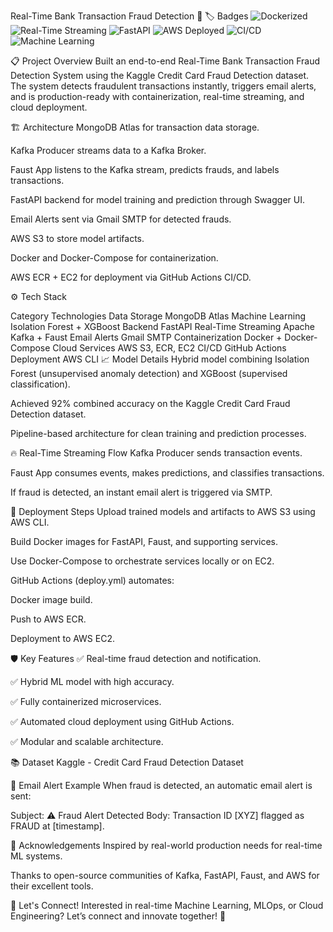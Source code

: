 Real-Time Bank Transaction Fraud Detection 🚀
🏷️ Badges
![Dockerized](https://img.shields.io/badge/Dockerized-Yes-blue?logo=docker)
![Real-Time Streaming](https://img.shields.io/badge/Streaming-Kafka%20%2B%20Faust-orange?logo=apache-kafka)
![FastAPI](https://img.shields.io/badge/API-FastAPI-0E7C61?logo=fastapi)
![AWS Deployed](https://img.shields.io/badge/Deployed%20On-AWS-232F3E?logo=amazon-aws)
![CI/CD](https://img.shields.io/badge/CI/CD-GitHub%20Actions-blue?logo=github-actions)
![Machine Learning](https://img.shields.io/badge/Model-Isolation%20Forest%20%2B%20XGBoost-brightgreen?logo=scikit-learn)

📋 Project Overview
Built an end-to-end Real-Time Bank Transaction Fraud Detection System using the Kaggle Credit Card Fraud Detection dataset.
The system detects fraudulent transactions instantly, triggers email alerts, and is production-ready with containerization, real-time streaming, and cloud deployment.

🏗️ Architecture
MongoDB Atlas for transaction data storage.

Kafka Producer streams data to a Kafka Broker.

Faust App listens to the Kafka stream, predicts frauds, and labels transactions.

FastAPI backend for model training and prediction through Swagger UI.

Email Alerts sent via Gmail SMTP for detected frauds.

AWS S3 to store model artifacts.

Docker and Docker-Compose for containerization.

AWS ECR + EC2 for deployment via GitHub Actions CI/CD.

⚙️ Tech Stack

Category	Technologies
Data Storage	MongoDB Atlas
Machine Learning	Isolation Forest + XGBoost
Backend	FastAPI
Real-Time Streaming	Apache Kafka + Faust
Email Alerts	Gmail SMTP
Containerization	Docker + Docker-Compose
Cloud Services	AWS S3, ECR, EC2
CI/CD	GitHub Actions
Deployment	AWS CLI
📈 Model Details
Hybrid model combining Isolation Forest (unsupervised anomaly detection) and XGBoost (supervised classification).

Achieved 92% combined accuracy on the Kaggle Credit Card Fraud Detection dataset.

Pipeline-based architecture for clean training and prediction processes.

🔥 Real-Time Streaming Flow
Kafka Producer sends transaction events.

Faust App consumes events, makes predictions, and classifies transactions.

If fraud is detected, an instant email alert is triggered via SMTP.

🚀 Deployment Steps
Upload trained models and artifacts to AWS S3 using AWS CLI.

Build Docker images for FastAPI, Faust, and supporting services.

Use Docker-Compose to orchestrate services locally or on EC2.

GitHub Actions (deploy.yml) automates:

Docker image build.

Push to AWS ECR.

Deployment to AWS EC2.

🛡️ Key Features
✅ Real-time fraud detection and notification.

✅ Hybrid ML model with high accuracy.

✅ Fully containerized microservices.

✅ Automated cloud deployment using GitHub Actions.

✅ Modular and scalable architecture.

📚 Dataset
Kaggle - Credit Card Fraud Detection Dataset

📩 Email Alert Example
When fraud is detected, an automatic email alert is sent:

Subject: ⚠️ Fraud Alert Detected
Body: Transaction ID [XYZ] flagged as FRAUD at [timestamp].

🙌 Acknowledgements
Inspired by real-world production needs for real-time ML systems.

Thanks to open-source communities of Kafka, FastAPI, Faust, and AWS for their excellent tools.

📌 Let's Connect!
Interested in real-time Machine Learning, MLOps, or Cloud Engineering?
Let’s connect and innovate together! 🚀